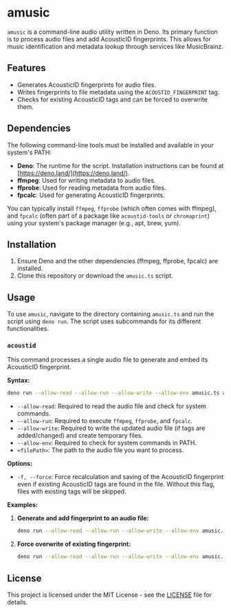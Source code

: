 # amusic

`amusic` is a command-line audio utility written in Deno. Its primary function is to process audio files and add AcousticID fingerprints. This allows for music identification and metadata lookup through services like MusicBrainz.

## Features

-   Generates AcousticID fingerprints for audio files.
-   Writes fingerprints to file metadata using the `ACOUSTID_FINGERPRINT` tag.
-   Checks for existing AcousticID tags and can be forced to overwrite them.

## Dependencies

The following command-line tools must be installed and available in your system's PATH:

-   **Deno**: The runtime for the script. Installation instructions can be found at [https://deno.land/](https://deno.land/).
-   **ffmpeg**: Used for writing metadata to audio files.
-   **ffprobe**: Used for reading metadata from audio files.
-   **fpcalc**: Used for generating AcousticID fingerprints.

You can typically install `ffmpeg`, `ffprobe` (which often comes with ffmpeg), and `fpcalc` (often part of a package like `acoustid-tools` or `chromaprint`) using your system's package manager (e.g., apt, brew, yum).

## Installation

1.  Ensure Deno and the other dependencies (ffmpeg, ffprobe, fpcalc) are installed.
2.  Clone this repository or download the `amusic.ts` script.

## Usage

To use `amusic`, navigate to the directory containing `amusic.ts` and run the script using `deno run`. The script uses subcommands for its different functionalities.

### `acoustid`

This command processes a single audio file to generate and embed its AcousticID fingerprint.

**Syntax:**

```bash
deno run --allow-read --allow-run --allow-write --allow-env amusic.ts acoustid <filePath> [options]
```

-   `--allow-read`: Required to read the audio file and check for system commands.
-   `--allow-run`: Required to execute `ffmpeg`, `ffprobe`, and `fpcalc`.
-   `--allow-write`: Required to write the updated audio file (if tags are added/changed) and create temporary files.
-   `--allow-env`: Required to check for system commands in PATH.
-   `<filePath>`: The path to the audio file you want to process.

**Options:**

-   `-f, --force`: Force recalculation and saving of the AcousticID fingerprint even if existing AcousticID tags are found in the file. Without this flag, files with existing tags will be skipped.

**Examples:**

1.  **Generate and add fingerprint to an audio file:**

    ```bash
    deno run --allow-read --allow-run --allow-write --allow-env amusic.ts acoustid "./path/to/your/music file.mp3"
    ```

2.  **Force overwrite of existing fingerprint:**

    ```bash
    deno run --allow-read --allow-run --allow-write --allow-env amusic.ts acoustid "./path/to/your/music file.flac" --force
    ```

## License

This project is licensed under the MIT License - see the [LICENSE](LICENSE) file for details.

